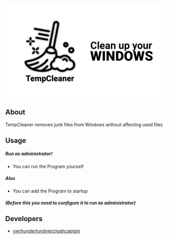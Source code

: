 ![Poster!](poster.png)

## About

TempCleaner removes junk files from Windows without affecting used files

## Usage

##### Run as administrator!

- You can run the Program yourself<br>

##### Also<br>

- You can add the Program to startup

##### (Before this you need to configure it to run as administrator)

## Developers

- [vierhundertundvierzigahcaptain](https://github.com/vierhundertundvierzigahcaptain)
